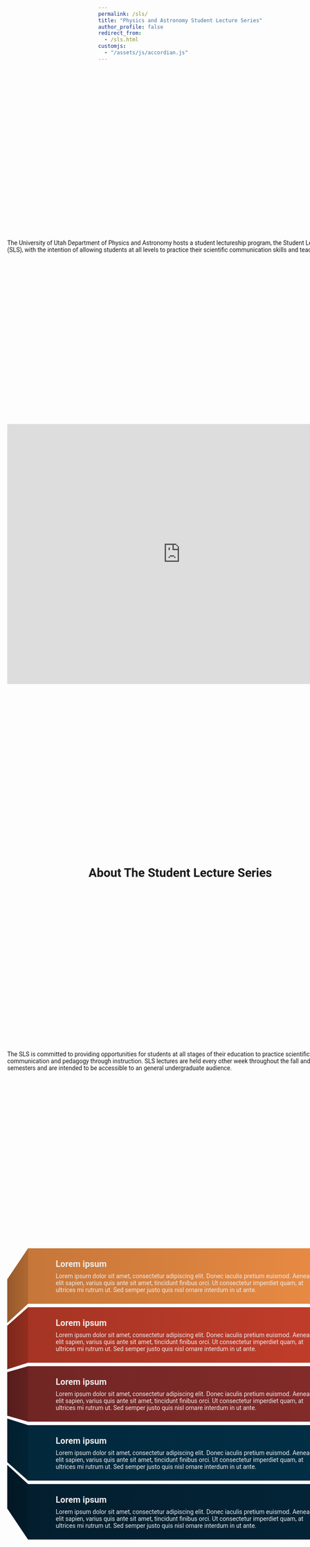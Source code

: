 ```yaml
---
permalink: /sls/
title: "Physics and Astronomy Student Lecture Series"
author_profile: false
redirect_from: 
  - /sls.html
customjs:
  - "/assets/js/accordian.js"
---
```


<style>
@import url('https://pro.fontawesome.com/releases/v6.0.0-beta1/css/all.css');
@import url('https://fonts.googleapis.com/css2?family=Roboto:wght@400;700&display=swap');

* { margin: 0; padding: 0; box-sizing: border-box }
body {
  padding: 2rem;
  font-family: 'Roboto', sans-serif;
  min-height: 100vh;
  display: grid;
  place-items: center;
}
ul{
  width: min(100%, 60rem);
  overflow: hidden;
  margin-inline: auto;
  padding-inline: clamp(1rem, 5vw, 4rem);
  list-style: none;
  perspective: 1000px;
  display: grid;
  row-gap: 0.5rem;
}
ul li.card{
  position: relative;
  padding-block: 1.5rem;
  padding-inline: 2rem;
  background-color: var(--bg-color);
  background-image: linear-gradient(to right, rgb(0 0 0 / .15), transparent);
  transform-style: preserve-3d;
  color: var(--color);
  
  display: grid;
  grid-template: 'icon' 'title' 'content';
  row-gap: 0.5rem;
  column-gap: 2rem;
}
ul li.card::before, ul li.card::after {
  --side-rotate: 60deg;
  content: "";
  position: absolute;
  top: 0;
  height: 100%;
  width: 100%;
  transform-origin: calc(50% - (50% * var(--ry))) 50%  ;
  transform: rotateY(calc(var(--side-rotate) * var(--ry)));
  background-color: inherit;
  background-image: linear-gradient(calc(90deg * var(--ry)), rgb(0 0 0 / .25), rgb(0 0 0 / .5));  
}
ul li.card::before {--ry: -1; right: 100% }
ul li.card::after {--ry: 1; left: 100% }

ul li.card .icon {
  grid-area: icon;
  display: grid;
  place-items: center;
}
ul li.card .icon i {
  font-size: 2rem;
}
ul li.card .title{
  grid-area: title;
  font-size: 1.25rem;
  font-weight: 700;
  text-align: center;
}
ul li.card .content{
  grid-area: content;
}

@media (min-width: 30rem){
  ul li.card {
    grid-template: 'icon title' 'icon content';
    text-align: left;
  }
  ul li.card .title { text-align: left }
}
</style>

The University of Utah Department of Physics and Astronomy hosts a student lectureship program, the Student Lecture Series (SLS), 
with the intention of allowing students at all levels to practice their
scientific communication skills and teaching skills.

<iframe src="https://calendar.google.com/calendar/embed?src=c_5bcefeecf034030f62660e05b25be644fdc40f5cd003453944074dc9c8e2f689%40group.calendar.google.com&ctz=America%2FDenver" style="border: 0" width="800" height="600" frameborder="0" scrolling="no"></iframe>


# About The Student Lecture Series

The SLS is committed to providing opportunities for students at all stages of their education to practice scientific communication and pedagogy
through instruction. SLS lectures are held every other week throughout the fall and spring semesters and are intended to be accessible 
to an general undergraduate audience. 

<ul>
  <li class="card" style="--color:#ececec; --bg-color:#E98B43">
    <div class="icon"><i class="fa-solid fa-house"></i></div>
    <div class="title">Lorem ipsum</div>
    <div class="content">Lorem ipsum dolor sit amet, consectetur adipiscing elit. Donec iaculis pretium euismod. Aenean elit sapien, varius quis ante sit amet, tincidunt finibus orci. Ut consectetur imperdiet quam, at ultrices mi rutrum ut. Sed semper justo quis nisl ornare interdum in ut ante. </div>
  </li>
  <li class="card" style="--color:#ececec; --bg-color:#C23D2A">
    <div class="icon"><i class="fa-solid fa-gear"></i></div>
    <div class="title">Lorem ipsum</div>
    <div class="content">Lorem ipsum dolor sit amet, consectetur adipiscing elit. Donec iaculis pretium euismod. Aenean elit sapien, varius quis ante sit amet, tincidunt finibus orci. Ut consectetur imperdiet quam, at ultrices mi rutrum ut. Sed semper justo quis nisl ornare interdum in ut ante. </div>
  </li>
  <li class="card" style="--color:#ececec; --bg-color:#842C2A">
    <div class="icon"><i class="fa-solid fa-magnifying-glass"></i></div>
    <div class="title">Lorem ipsum</div>
    <div class="content">Lorem ipsum dolor sit amet, consectetur adipiscing elit. Donec iaculis pretium euismod. Aenean elit sapien, varius quis ante sit amet, tincidunt finibus orci. Ut consectetur imperdiet quam, at ultrices mi rutrum ut. Sed semper justo quis nisl ornare interdum in ut ante. </div>
  </li>
  <li class="card" style="--color:#ececec; --bg-color:#022F46">
    <div class="icon"><i class="fa-solid fa-chart-column"></i></i></div>
    <div class="title">Lorem ipsum</div>
    <div class="content">Lorem ipsum dolor sit amet, consectetur adipiscing elit. Donec iaculis pretium euismod. Aenean elit sapien, varius quis ante sit amet, tincidunt finibus orci. Ut consectetur imperdiet quam, at ultrices mi rutrum ut. Sed semper justo quis nisl ornare interdum in ut ante. </div>
  </li>
  <li class="card" style="--color:#ececec; --bg-color:#032437">
    <div class="icon"><i class="fa-solid fa-circle-star"></i></div>
    <div class="title">Lorem ipsum</div>
    <div class="content">Lorem ipsum dolor sit amet, consectetur adipiscing elit. Donec iaculis pretium euismod. Aenean elit sapien, varius quis ante sit amet, tincidunt finibus orci. Ut consectetur imperdiet quam, at ultrices mi rutrum ut. Sed semper justo quis nisl ornare interdum in ut ante. </div>
  </li>
</ul>
